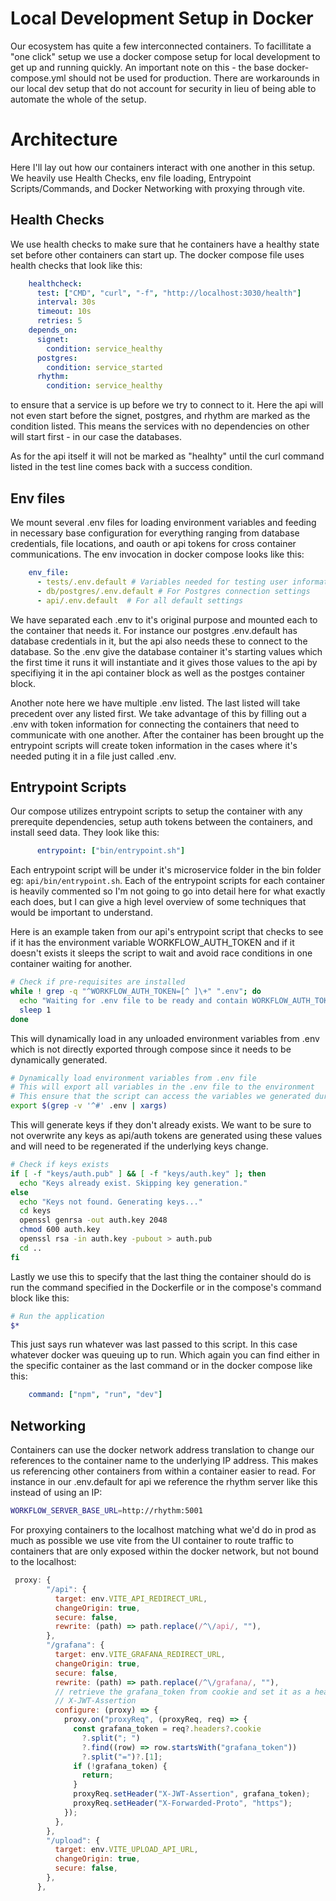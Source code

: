 # Local Development Setup in Docker

Our ecosystem has quite a few interconnected containers.  To facillitate a "one click" setup we use a docker compose setup for local development to get up and running quickly.  An important note on this - the base docker-compose.yml should not be used for production.  There are workarounds in our local dev setup that do not account for security in lieu of being able to automate the whole of the setup.

# Architecture

Here I'll lay out how our containers interact with one another in this setup.  We heavily use Health Checks, env file loading, Entrypoint Scripts/Commands, and Docker Networking with proxying through vite.   


## Health Checks

We use health checks to make sure that he containers have a healthy state set before other containers can start up.  The docker compose file uses health checks that look like this:

```yml
    healthcheck:
      test: ["CMD", "curl", "-f", "http://localhost:3030/health"]
      interval: 30s
      timeout: 10s
      retries: 5
    depends_on:
      signet:
        condition: service_healthy
      postgres:
        condition: service_started
      rhythm:
        condition: service_healthy
```

to ensure that a service is up before we try to connect to it.  Here the api will not even start before the signet, postgres, and rhythm are marked as the condition listed.  This means the services with no dependencies on other will start first - in our case the databases. 

As for the api itself it will not be marked as "healhty" until the curl command listed in the test line comes back with a success condition. 

## Env files

We mount several .env files for loading environment variables and feeding in necessary base configuration for everything ranging from database credentials, file locations, and oauth or api tokens for cross container communications.  The env invocation in docker compose looks like this:

```yml
    env_file:
      - tests/.env.default # Variables needed for testing user information
      - db/postgres/.env.default # For Postgres connection settings
      - api/.env.default  # For all default settings
```
We have separated each .env to it's original purpose and mounted each to the container that needs it.  For instance our postgres .env.default has database credentials in it, but the api also needs these to connect to the database.  So the .env give the database container it's starting values which the first time it runs it will instantiate and it gives those values to the api by specifiying it in the api container block as well as the postges container block.  

Another note here we have multiple .env listed.  The last listed will take precedent over any listed first.  We take advantage of this by filling out a .env with token information for connecting the containers that need to communicate with one another.   After the container has been brought up the entrypoint scripts will create token information in the cases where it's needed puting it in a file just called .env.


## Entrypoint Scripts

Our compose utilizes entrypoint scripts to setup the container with any prerequite dependencies, setup auth tokens between the containers, and install seed data.  They look like this:

```yml
      entrypoint: ["bin/entrypoint.sh"] 
```

Each entrypoint script will be under it's microservice folder in the bin folder eg: `api/bin/entrypoint.sh`. Each of the entrypoint scripts for each container is heavily commented so I'm not going to go into detail here for what exactly each does, but I can give a high level overview of some techniques that would be important to understand.

Here is an example taken from our api's entrypoint script that checks to see if it has the environment variable WORKFLOW_AUTH_TOKEN and if it doesn't exists it sleeps the script to wait and avoid race conditions in one container waiting for another. 

```bash
# Check if pre-requisites are installed
while ! grep -q "^WORKFLOW_AUTH_TOKEN=[^ ]\+" ".env"; do
  echo "Waiting for .env file to be ready and contain WORKFLOW_AUTH_TOKEN..."
  sleep 1
done
```

This will dynamically load in any unloaded environment variables from .env which is not directly exported through compose since it needs to be dynamically generated.  

```bash
# Dynamically load environment variables from .env file
# This will export all variables in the .env file to the environment
# This ensure that the script can access the variables we generated during startup
export $(grep -v '^#' .env | xargs)
```

This will generate keys if they don't already exists.  We want to be sure to not overwrite any keys as api/auth tokens are generated using these values and will need to be regenerated if the underlying keys change.  

```bash
# Check if keys exists
if [ -f "keys/auth.pub" ] && [ -f "keys/auth.key" ]; then
  echo "Keys already exist. Skipping key generation." 
else
  echo "Keys not found. Generating keys..."
  cd keys 
  openssl genrsa -out auth.key 2048
  chmod 600 auth.key
  openssl rsa -in auth.key -pubout > auth.pub
  cd .. 
fi
```

Lastly we use this to specify that the last thing the container should do is run the command specified in the Dockerfile or in the compose's command block like this:

```bash
# Run the application
$*
```

This just says run whatever was last passed to this script.  In this case whatever docker was queuing up to run.  Which again you can find either in the specific container as the last command or in the docker compose like this:

```yml
    command: ["npm", "run", "dev"] 
```

## Networking

Containers can use the docker network address translation to change our references to the container name to the underlying IP address.  This makes us referencing other containers from within a container easier to read.  For instance in our .env.default for api we reference the rhythm server like this instead of using an IP:

```bash
WORKFLOW_SERVER_BASE_URL=http://rhythm:5001
```

For proxying containers to the localhost matching what we'd do in prod as much as possible we use vite from the UI container to route traffic to containers that are only exposed within the docker network, but not bound to the localhost:

```js
 proxy: {
        "/api": {
          target: env.VITE_API_REDIRECT_URL,
          changeOrigin: true,
          secure: false,
          rewrite: (path) => path.replace(/^\/api/, ""),
        },
        "/grafana": {
          target: env.VITE_GRAFANA_REDIRECT_URL,
          changeOrigin: true,
          secure: false,
          rewrite: (path) => path.replace(/^\/grafana/, ""),
          // retrieve the grafana_token from cookie and set it as a header
          // X-JWT-Assertion
          configure: (proxy) => {
            proxy.on("proxyReq", (proxyReq, req) => {
              const grafana_token = req?.headers?.cookie
                ?.split("; ")
                ?.find((row) => row.startsWith("grafana_token"))
                ?.split("=")?.[1];
              if (!grafana_token) {
                return;
              }
              proxyReq.setHeader("X-JWT-Assertion", grafana_token);
              proxyReq.setHeader("X-Forwarded-Proto", "https");
            });
          },
        },
        "/upload": {
          target: env.VITE_UPLOAD_API_URL,
          changeOrigin: true,
          secure: false,
        },
      },
```









